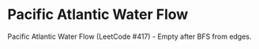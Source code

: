 # Pacific Atlantic Water Flow

Pacific Atlantic Water Flow (LeetCode #417) - Empty after BFS from edges.
